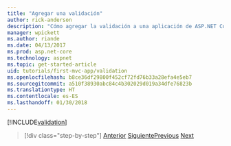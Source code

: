 ```yaml
---
title: "Agregar una validación"
author: rick-anderson
description: "Cómo agregar la validación a una aplicación de ASP.NET Core."
manager: wpickett
ms.author: riande
ms.date: 04/13/2017
ms.prod: asp.net-core
ms.technology: aspnet
ms.topic: get-started-article
uid: tutorials/first-mvc-app/validation
ms.openlocfilehash: b8ce36df29800f452cf72fd76b33a28efa4e5eb7
ms.sourcegitcommit: a510f38930abc84c4b302029d019a34dfe76823b
ms.translationtype: HT
ms.contentlocale: es-ES
ms.lasthandoff: 01/30/2018
---
```

[!INCLUDE[validation](../../includes/mvc-intro/validation.md)]

>[!div class="step-by-step"]
<span data-ttu-id="f7a34-103">[Anterior](new-field.md)
[Siguiente](details.md)</span><span class="sxs-lookup"><span data-stu-id="f7a34-103">[Previous](new-field.md)
[Next](details.md)</span></span>  
